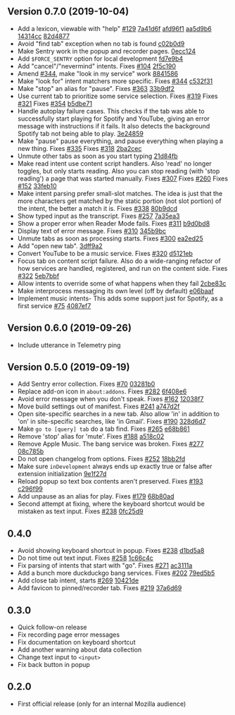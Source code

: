 ## Version 0.7.0 (2019-10-04)

- Add a lexicon, viewable with "help" [#129](https://github.com/mozilla-services/screenshots/issues/129) [7a41d6f](https://github.com/mozilla-services/screenshots/commit/7a41d6f) [afd96f1](https://github.com/mozilla-services/screenshots/commit/afd96f1) [aa5d9b6](https://github.com/mozilla-services/screenshots/commit/aa5d9b6) [14314cc](https://github.com/mozilla-services/screenshots/commit/14314cc) [82d4877](https://github.com/mozilla-services/screenshots/commit/82d4877)
- Avoid "find tab" exception when no tab is found [c02b0d9](https://github.com/mozilla-services/screenshots/commit/c02b0d9)
- Make Sentry work in the popup and recorder pages. [0ecc124](https://github.com/mozilla-services/screenshots/commit/0ecc124)
- Add `$FORCE_SENTRY` option for local development [fd7e9b4](https://github.com/mozilla-services/screenshots/commit/fd7e9b4)
- Add "cancel"/"nevermind" intents. Fixes [#104](https://github.com/mozilla-services/screenshots/issues/104) [2f5c190](https://github.com/mozilla-services/screenshots/commit/2f5c190)
- Amend [#344](https://github.com/mozilla-services/screenshots/issues/344), make "look in my service" work [8841586](https://github.com/mozilla-services/screenshots/commit/8841586)
- Make "look for" intent matchers more specific. Fixes [#344](https://github.com/mozilla-services/screenshots/issues/344) [c532f31](https://github.com/mozilla-services/screenshots/commit/c532f31)
- Make "stop" an alias for "pause". Fixes [#363](https://github.com/mozilla-services/screenshots/issues/363) [33b9df2](https://github.com/mozilla-services/screenshots/commit/33b9df2)
- Use current tab to prioritize some service selection. Fixes [#319](https://github.com/mozilla-services/screenshots/issues/319) Fixes [#321](https://github.com/mozilla-services/screenshots/issues/321) Fixes [#354](https://github.com/mozilla-services/screenshots/issues/354) [b5dbe71](https://github.com/mozilla-services/screenshots/commit/b5dbe71)
- Handle autoplay failure cases. This checks if the tab was able to successfully start playing for Spotify and YouTube, giving an error message with instructions if it fails. It also detects the background Spotify tab not being able to play. [3e24859](https://github.com/mozilla-services/screenshots/commit/3e24859)
- Make "pause" pause everything, and pause everything when playing a new thing. Fixes [#335](https://github.com/mozilla-services/screenshots/issues/335) Fixes [#318](https://github.com/mozilla-services/screenshots/issues/318) [2ba2cec](https://github.com/mozilla-services/screenshots/commit/2ba2cec)
- Unmute other tabs as soon as you start typing [21d84fb](https://github.com/mozilla-services/screenshots/commit/21d84fb)
- Make read intent use content script handlers. Also 'read' no longer toggles, but only starts reading. Also you can stop reading (with 'stop reading') a page that was started manually. Fixes [#307](https://github.com/mozilla-services/screenshots/issues/307) Fixes [#260](https://github.com/mozilla-services/screenshots/issues/260) Fixes [#152](https://github.com/mozilla-services/screenshots/issues/152) [33feb10](https://github.com/mozilla-services/screenshots/commit/33feb10)
- Make intent parsing prefer small-slot matches. The idea is just that the more characters get matched by the static portion (not slot portion) of the intent, the better a match it is. Fixes [#338](https://github.com/mozilla-services/screenshots/issues/338) [80b9dcd](https://github.com/mozilla-services/screenshots/commit/80b9dcd)
- Show typed input as the transcript. Fixes [#257](https://github.com/mozilla-services/screenshots/issues/257) [7a35ea3](https://github.com/mozilla-services/screenshots/commit/7a35ea3)
- Show a proper error when Reader Mode fails. Fixes [#311](https://github.com/mozilla-services/screenshots/issues/311) [b9d0bd8](https://github.com/mozilla-services/screenshots/commit/b9d0bd8)
- Display text of error message. Fixes [#310](https://github.com/mozilla-services/screenshots/issues/310) [345b9bc](https://github.com/mozilla-services/screenshots/commit/345b9bc)
- Unmute tabs as soon as processing starts. Fixes [#300](https://github.com/mozilla-services/screenshots/issues/300) [ea2ed25](https://github.com/mozilla-services/screenshots/commit/ea2ed25)
- Add "open new tab". [3dff9a2](https://github.com/mozilla-services/screenshots/commit/3dff9a2)
- Convert YouTube to be a music service. Fixes [#320](https://github.com/mozilla-services/screenshots/issues/320) [d5121eb](https://github.com/mozilla-services/screenshots/commit/d5121eb)
- Focus tab on content script failure. Also do a wide-ranging refactor of how services are handled, registered, and run on the content side. Fixes [#322](https://github.com/mozilla-services/screenshots/issues/322) [5eb7bbf](https://github.com/mozilla-services/screenshots/commit/5eb7bbf)
- Allow intents to override some of what happens when they fail [2cbe83c](https://github.com/mozilla-services/screenshots/commit/2cbe83c)
- Make interprocess messaging its own level (off by default) [e06baaf](https://github.com/mozilla-services/screenshots/commit/e06baaf)
- Implement music intents- This adds some support just for Spotify, as a first service [#75](https://github.com/mozilla-services/screenshots/issues/75) [4087ef7](https://github.com/mozilla-services/screenshots/commit/4087ef7)

## Version 0.6.0 (2019-09-26)

- Include utterance in Telemetry ping

## Version 0.5.0 (2019-09-19)

- Add Sentry error collection. Fixes [#70](https://github.com/mozilla-services/screenshots/issues/70) [03281b0](https://github.com/mozilla-services/screenshots/commit/03281b0)
- Replace add-on icon in `about:addons`. Fixes [#282](https://github.com/mozilla-services/screenshots/issues/282) [6f408e6](https://github.com/mozilla-services/screenshots/commit/6f408e6)
- Avoid error message when you don't speak. Fixes [#162](https://github.com/mozilla-services/screenshots/issues/162) [12038f7](https://github.com/mozilla-services/screenshots/commit/12038f7)
- Move build settings out of manifest. Fixes [#241](https://github.com/mozilla-services/screenshots/issues/241) [a747d2f](https://github.com/mozilla-services/screenshots/commit/a747d2f)
- Open site-specific searches in a new tab. Also allow 'in' in addition to 'on' in site-specific searches, like 'in Gmail'. Fixes [#190](https://github.com/mozilla-services/screenshots/issues/190) [328d6d7](https://github.com/mozilla-services/screenshots/commit/328d6d7)
- Make `go to [query] tab` do a tab find. Fixes [#265](https://github.com/mozilla-services/screenshots/issues/265) [e68b861](https://github.com/mozilla-services/screenshots/commit/e68b861)
- Remove 'stop' alias for 'mute'. Fixes [#188](https://github.com/mozilla-services/screenshots/issues/188) [a518c02](https://github.com/mozilla-services/screenshots/commit/a518c02)
- Remove Apple Music. The bang service was broken. Fixes [#277](https://github.com/mozilla-services/screenshots/issues/277) [08c785b](https://github.com/mozilla-services/screenshots/commit/08c785b)
- Do not open changelog from options. Fixes [#252](https://github.com/mozilla-services/screenshots/issues/252) [18bb2fd](https://github.com/mozilla-services/screenshots/commit/18bb2fd)
- Make sure `inDevelopment` always ends up exactly true or false after extension initialization [9e1f27d](https://github.com/mozilla-services/screenshots/commit/9e1f27d)
- Reload popup so text box contents aren't preserved. Fixes [#193](https://github.com/mozilla-services/screenshots/issues/193) [c296f99](https://github.com/mozilla-services/screenshots/commit/c296f99)
- Add unpause as an alias for play. Fixes [#179](https://github.com/mozilla-services/screenshots/issues/179) [68b80ad](https://github.com/mozilla-services/screenshots/commit/68b80ad)
- Second attempt at fixing, where the keyboard shortcut would be mistaken as text input. Fixes [#238](https://github.com/mozilla-services/screenshots/issues/238) [0fc25d9](https://github.com/mozilla-services/screenshots/commit/0fc25d9)

## 0.4.0

- Avoid showing keyboard shortcut in popup. Fixes [#238](https://github.com/mozilla-services/screenshots/issues/238) [d1bd5a8](https://github.com/mozilla-services/screenshots/commit/d1bd5a8)
- Do not time out text input. Fixes [#258](https://github.com/mozilla-services/screenshots/issues/258) [1c66c4c](https://github.com/mozilla-services/screenshots/commit/1c66c4c)
- Fix parsing of intents that start with "go". Fixes [#271](https://github.com/mozilla-services/screenshots/issues/271) [ac3111a](https://github.com/mozilla-services/screenshots/commit/ac3111a)
- Add a bunch more duckduckgo bang services. Fixes [#202](https://github.com/mozilla-services/screenshots/issues/202) [79ed5b5](https://github.com/mozilla-services/screenshots/commit/79ed5b5)
- Add close tab intent, starts [#269](https://github.com/mozilla-services/screenshots/issues/269) [10421de](https://github.com/mozilla-services/screenshots/commit/10421de)
- Add favicon to pinned/recorder tab. Fixes [#219](https://github.com/mozilla-services/screenshots/issues/219) [37a6d69](https://github.com/mozilla-services/screenshots/commit/37a6d69)

## 0.3.0

- Quick follow-on release
- Fix recording page error messages
- Fix documentation on keyboard shortcut
- Add another warning about data collection
- Change text input to `<input>`
- Fix back button in popup

## 0.2.0

- First official release (only for an internal Mozilla audience)
